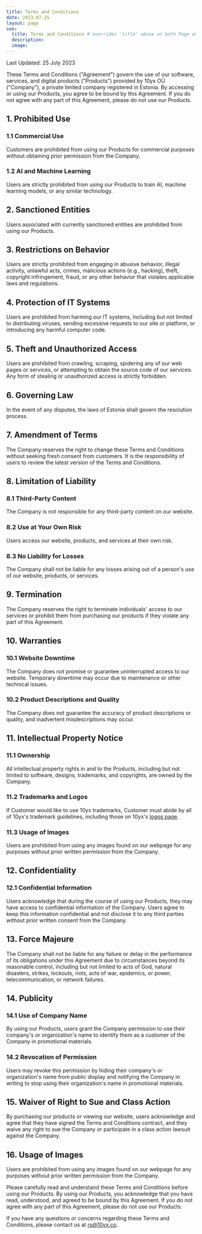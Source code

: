 ```yaml
---
title: Terms and Conditions
date: 2023-07-25
layout: page
seo:
  title: Terms and Conditions # overrides 'title' above on both Page and META
  description:
  image:
---
```


Last Updated: 25 July 2023

These Terms and Conditions ("Agreement") govern the use of our software, services, and digital products ("Products") provided by 10yx OÜ ("Company"), a private limited company registered in Estonia. By accessing or using our Products, you agree to be bound by this Agreement. If you do not agree with any part of this Agreement, please do not use our Products.

## 1. Prohibited Use
### 1.1 Commercial Use
Customers are prohibited from using our Products for commercial purposes without obtaining prior permission from the Company.
### 1.2 AI and Machine Learning
Users are strictly prohibited from using our Products to train AI, machine learning models, or any similar technology.

## 2. Sanctioned Entities
Users associated with currently sanctioned entities are prohibited from using our Products.

## 3. Restrictions on Behavior
Users are strictly prohibited from engaging in abusive behavior, illegal activity, unlawful acts, crimes, malicious actions (e.g., hacking), theft, copyright infringement, fraud, or any other behavior that violates applicable laws and regulations.

## 4. Protection of IT Systems
Users are prohibited from harming our IT systems, including but not limited to distributing viruses, sending excessive requests to our site or platform, or introducing any harmful computer code.

## 5. Theft and Unauthorized Access
Users are prohibited from crawling, scraping, spidering any of our web pages or services, or attempting to obtain the source code of our services. Any form of stealing or unauthorized access is strictly forbidden.

## 6. Governing Law
In the event of any disputes, the laws of Estonia shall govern the resolution process.

## 7. Amendment of Terms
The Company reserves the right to change these Terms and Conditions without seeking fresh consent from customers. It is the responsibility of users to review the latest version of the Terms and Conditions.

## 8. Limitation of Liability
### 8.1 Third-Party Content
The Company is not responsible for any third-party content on our website.
### 8.2 Use at Your Own Risk
Users access our website, products, and services at their own risk.
### 8.3 No Liability for Losses
The Company shall not be liable for any losses arising out of a person's use of our website, products, or services.

## 9. Termination
The Company reserves the right to terminate individuals' access to our services or prohibit them from purchasing our products if they violate any part of this Agreement.

## 10. Warranties
### 10.1 Website Downtime
The Company does not promise or guarantee uninterrupted access to our website. Temporary downtime may occur due to maintenance or other technical issues.
### 10.2 Product Descriptions and Quality
The Company does not guarantee the accuracy of product descriptions or quality, and inadvertent misdescriptions may occur.

## 11. Intellectual Property Notice
### 11.1 Ownership
All intellectual property rights in and to the Products, including but not limited to software, designs, trademarks, and copyrights, are owned by the Company.
### 11.2 Trademarks and Logos
If Customer would like to use 10yx trademarks, Customer must abide by all of 10yx's trademark guidelines, including those on 10yx's [logos page](/logos).
### 11.3 Usage of Images
Users are prohibited from using any images found on our webpage for any purposes without prior written permission from the Company.

## 12. Confidentiality
### 12.1 Confidential Information
Users acknowledge that during the course of using our Products, they may have access to confidential information of the Company. Users agree to keep this information confidential and not disclose it to any third parties without prior written consent from the Company.

## 13. Force Majeure
The Company shall not be liable for any failure or delay in the performance of its obligations under this Agreement due to circumstances beyond its reasonable control, including but not limited to acts of God, natural disasters, strikes, lockouts, riots, acts of war, epidemics, or power, telecommunication, or network failures.

## 14. Publicity
### 14.1 Use of Company Name
By using our Products, users grant the Company permission to use their company's or organization's name to identify them as a customer of the Company in promotional materials.
### 14.2 Revocation of Permission
Users may revoke this permission by hiding their company's or organization's name from public display and notifying the Company in writing to stop using their organization's name in promotional materials.

## 15. Waiver of Right to Sue and Class Action
By purchasing our products or viewing our website, users acknowledge and agree that they have signed the Terms and Conditions contract, and they waive any right to sue the Company or participate in a class action lawsuit against the Company.

## 16. Usage of Images
Users are prohibited from using any images found on our webpage for any purposes without prior written permission from the Company.

Please carefully read and understand these Terms and Conditions before using our Products. By using our Products, you acknowledge that you have read, understood, and agreed to be bound by this Agreement. If you do not agree with any part of this Agreement, please do not use our Products.

If you have any questions or concerns regarding these Terms and Conditions, please contact us at rs@10yx.co.
